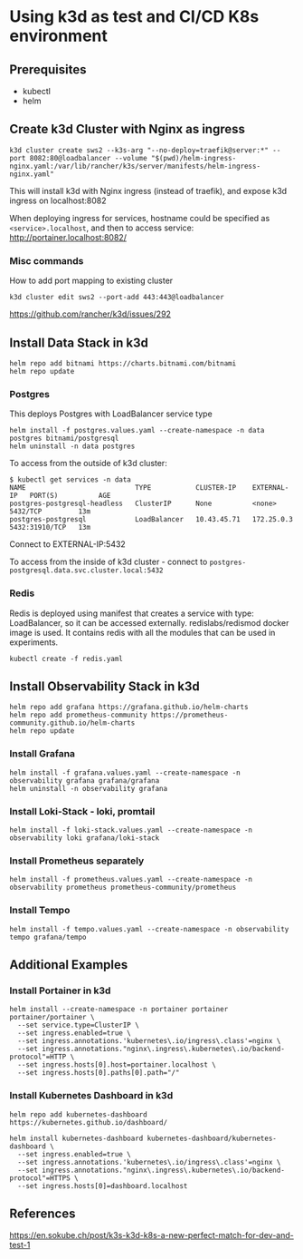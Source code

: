 # Using k3d as test and CI/CD K8s environment

## Prerequisites

- kubectl 
- helm

## Create k3d Cluster with Nginx as ingress

```shell
k3d cluster create sws2 --k3s-arg "--no-deploy=traefik@server:*" --port 8082:80@loadbalancer --volume "$(pwd)/helm-ingress-nginx.yaml:/var/lib/rancher/k3s/server/manifests/helm-ingress-nginx.yaml"
```

This will install k3d with Nginx ingress (instead of traefik), and expose k3d ingress on localhost:8082

When deploying ingress for services, hostname could be specified as `<service>.localhost`, 
and then to access service: http://portainer.localhost:8082/ 

### Misc commands

How to add port mapping to existing cluster

```shell
k3d cluster edit sws2 --port-add 443:443@loadbalancer
```


https://github.com/rancher/k3d/issues/292

## Install Data Stack in k3d

```shell
helm repo add bitnami https://charts.bitnami.com/bitnami
helm repo update
```

### Postgres

This deploys Postgres with LoadBalancer service type

```shell
helm install -f postgres.values.yaml --create-namespace -n data postgres bitnami/postgresql 
helm uninstall -n data postgres 
```

To access from the outside of k3d cluster:

```shell
$ kubectl get services -n data
NAME                           TYPE           CLUSTER-IP    EXTERNAL-IP   PORT(S)          AGE
postgres-postgresql-headless   ClusterIP      None          <none>        5432/TCP         13m
postgres-postgresql            LoadBalancer   10.43.45.71   172.25.0.3    5432:31910/TCP   13m
```
Connect to EXTERNAL-IP:5432  

To access from the inside of k3d cluster - connect to `postgres-postgresql.data.svc.cluster.local:5432`


### Redis

Redis is deployed using manifest that creates a service with type: LoadBalancer, so it can be accessed externally.
redislabs/redismod docker image is used. It contains redis with all the modules that can be used in experiments. 

```shell
kubectl create -f redis.yaml
```

## Install Observability Stack in k3d

```shell
helm repo add grafana https://grafana.github.io/helm-charts
helm repo add prometheus-community https://prometheus-community.github.io/helm-charts
helm repo update
```

### Install Grafana

```shell
helm install -f grafana.values.yaml --create-namespace -n observability grafana grafana/grafana 
helm uninstall -n observability grafana
```

### Install Loki-Stack - loki, promtail

```shell
helm install -f loki-stack.values.yaml --create-namespace -n observability loki grafana/loki-stack 
```

### Install Prometheus separately

```shell
helm install -f prometheus.values.yaml --create-namespace -n observability prometheus prometheus-community/prometheus 
```


### Install Tempo

```shell
helm install -f tempo.values.yaml --create-namespace -n observability tempo grafana/tempo 
```


## Additional Examples 

### Install Portainer in k3d 

```shell
helm install --create-namespace -n portainer portainer portainer/portainer \
  --set service.type=ClusterIP \
  --set ingress.enabled=true \
  --set ingress.annotations.'kubernetes\.io/ingress\.class'=nginx \
  --set ingress.annotations."nginx\.ingress\.kubernetes\.io/backend-protocol"=HTTP \
  --set ingress.hosts[0].host=portainer.localhost \
  --set ingress.hosts[0].paths[0].path="/"
```

### Install Kubernetes Dashboard in k3d

```shell
helm repo add kubernetes-dashboard https://kubernetes.github.io/dashboard/
```

```shell
helm install kubernetes-dashboard kubernetes-dashboard/kubernetes-dashboard \
  --set ingress.enabled=true \
  --set ingress.annotations.'kubernetes\.io/ingress\.class'=nginx \
  --set ingress.annotations."nginx\.ingress\.kubernetes\.io/backend-protocol"=HTTPS \
  --set ingress.hosts[0]=dashboard.localhost
```


## References 

https://en.sokube.ch/post/k3s-k3d-k8s-a-new-perfect-match-for-dev-and-test-1

